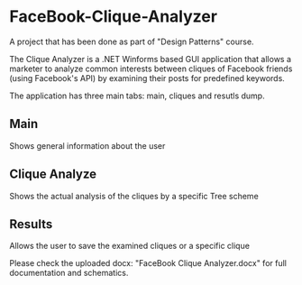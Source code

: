 # FaceBook-Clique-Analyzer

A project that has been done as part of "Design Patterns" course.

The Clique Analyzer is a .NET Winforms based GUI application that allows a marketer to analyze common interests between cliques of Facebook friends (using Facebook's API) by examining their posts for predefined keywords.

The application has three main tabs: main, cliques and resutls dump.

## Main

Shows general information about the user

## Clique Analyze

Shows the actual analysis of the cliques by a specific Tree scheme 

## Results

Allows the user to save the examined cliques or a specific clique

Please check the uploaded docx: "FaceBook Clique Analyzer.docx" for full documentation and schematics.

